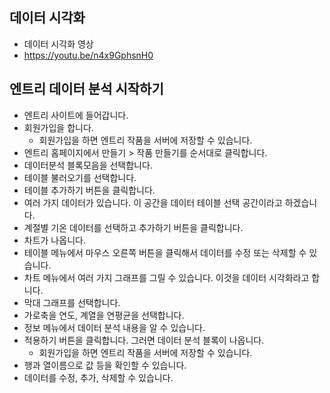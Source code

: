 ## 데이터 시각화 
* 데이터 시각화 영상
* https://youtu.be/n4x9GphsnH0

## 엔트리 데이터 분석 시작하기
* 엔트리 사이트에 들어갑니다.
* 회원가입을 합니다.
  * 회원가입을 하면 엔트리 작품을 서버에 저장할 수 있습니다.
* 엔트리 홈페이지에서 만들기 > 작품 만들기를 순서대로 클릭합니다.
* 데이터분석 블록모음을 선택합니다.
* 테이블 불러오기를 선택합니다.
* 테이블 추가하기 버튼을 클릭합니다.
* 여러 가지 데이터가 있습니다. 이 공간을 데이터 테이블 선택 공간이라고 하겠습니다.
* 계절별 기온 데이터를 선택하고 추가하기 버튼을 클릭합니다.
* 차트가 나옵니다.
* 테이블 메뉴에서 마우스 오른쪽 버튼을 클릭해서 데이터를 수정 또는 삭제할 수 있습니다.
* 차트 메뉴에서 여러 가지 그래프를 그릴 수 있습니다. 이것을 데이터 시각화라고 합니다.
* 막대 그래프를 선택합니다.
* 가로축을 연도, 계열을 연평균을 선택합니다.
* 정보 메뉴에서 데이터 분석 내용을 알 수 있습니다.
* 적용하기 버튼을 클릭합니다. 그러면 데이터 분석 블록이 나옵니다.
  * 회원가입을 하면 엔트리 작품을 서버에 저장할 수 있습니다.
 * 행과 열이름으로 값 등을 확인할 수 있습니다.
 * 데이터를 수정, 추가, 삭제할 수 있습니다.
